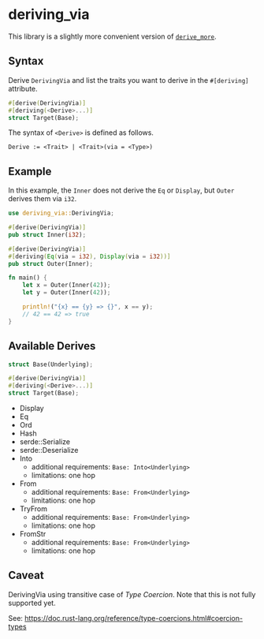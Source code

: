 # deriving_via

This library is a slightly more convenient version of [`derive_more`](https://docs.rs/derive_more/latest/derive_more/).

## Syntax

Derive `DerivingVia` and list the traits you want to derive in the `#[deriving]` attribute.

```rust
#[derive(DerivingVia)]
#[deriving(<Derive>...)]
struct Target(Base);
```

The syntax of `<Derive>` is defined as follows.

```text
Derive := <Trait> | <Trait>(via = <Type>)
```

## Example

In this example, the `Inner` does not derive the `Eq` or `Display`,
but `Outer` derives them via `i32`.

```rust
use deriving_via::DerivingVia;

#[derive(DerivingVia)]
pub struct Inner(i32);

#[derive(DerivingVia)]
#[deriving(Eq(via = i32), Display(via = i32))]
pub struct Outer(Inner);

fn main() {
    let x = Outer(Inner(42));
    let y = Outer(Inner(42));

    println!("{x} == {y} => {}", x == y);
    // 42 == 42 => true
}
```

## Available Derives

```rust
struct Base(Underlying);

#[derive(DerivingVia)]
#[deriving(<Derive>...)]
struct Target(Base);
```

- Display
- Eq
- Ord
- Hash
- serde::Serialize
- serde::Deserialize
- Into
  - additional requirements: `Base: Into<Underlying>`
  - limitations: one hop
- From
  - additional requirements: `Base: From<Underlying>`
  - limitations: one hop
- TryFrom
  - additional requirements: `Base: From<Underlying>`
  - limitations: one hop
- FromStr
  - additional requirements: `Base: From<Underlying>`
  - limitations: one hop

## Caveat

DerivingVia using transitive case of _Type Coercion_.
Note that this is not fully supported yet.

See: https://doc.rust-lang.org/reference/type-coercions.html#coercion-types
